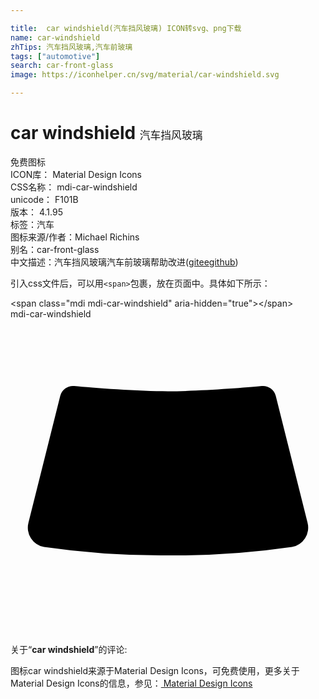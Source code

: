 ```yaml
---

title:  car windshield(汽车挡风玻璃) ICON转svg、png下载
name: car-windshield
zhTips: 汽车挡风玻璃,汽车前玻璃
tags: ["automotive"]
search: car-front-glass
image: https://iconhelper.cn/svg/material/car-windshield.svg

---
```


# car windshield  <small style="font-size: 60%;font-weight: 100">汽车挡风玻璃</small>


<div class="detail-page">
<p>
<span><span class="badge-success badge">免费图标</span> </span>
<br/>
<span>
ICON库：
<span class="badge-secondary badge">Material Design Icons</span> 
</span>
<br/>
<span>
CSS名称：
<span class="badge-secondary badge">mdi-car-windshield</span> 
</span>
<br/>
<span>
unicode：
<span class="badge-secondary badge">F101B</span> 
<copy-btn content='F101B' btn-title=""></copy-btn>
<copy-btn :content='String.fromCodePoint(parseInt("F101B", 16))' btn-title="复制U"></copy-btn>
</span>
<br/>
<span>
版本：
<span class="badge-secondary badge">4.1.95</span> 
</span><br/><span>标签：<span class="badge-light badge"><router-link to="/tags/automotive.html">汽车</router-link></span></span>
<br/>
<span>图标来源/作者：<span class="badge-light badge">Michael Richins</span></span> 
<br/>
<span>别名：<span class="badge-light badge">car-front-glass</span></span><br/><span class="zh-detail">中文描述：<span class="badge-primary badge">汽车挡风玻璃</span><span class="badge-primary badge">汽车前玻璃</span><span class="help-link"><span>帮助改进</span>(<a href="https://gitee.com/liuwave/icon-helper/edit/master/json/material/car-windshield.json" target="_blank" rel="noopener noreferrer">gitee</a><a href="https://github.com/liuwave/icon-helper/edit/master/json/material/car-windshield.json" target="_blank" rel="noopener noreferrer">github</a></span>)</span><br/>
</p>
</div>
<div class="alert alert-dark">
  <i class="mdi mdi-car-windshield mdi-48px"></i>
  <i class="mdi mdi-car-windshield mdi-36px"></i>
  <i class="mdi mdi-car-windshield mdi-24px"></i>
  <i class="mdi mdi-car-windshield mdi-18px"></i>
</div>
<div>
  <p>引入css文件后，可以用<code>&lt;span&gt;</code>包裹，放在页面中。具体如下所示：    
  </p>
  <div class="alert alert-primary" style="font-size: 14px">
    &lt;span class="mdi mdi-car-windshield" aria-hidden="true"&gt;&lt;/span&gt;
    <copy-btn content='<span class="mdi mdi-car-windshield" aria-hidden="true"></span>'></copy-btn>
  </div>
  <div class="alert alert-secondary">
    <i class="mdi mdi-car-windshield"
    style="font-size: 24px"
    aria-hidden="true"></i> mdi-car-windshield
    <copy-btn content="mdi-car-windshield" btn-title="复制图标名称"></copy-btn>
  </div>
</div>
<div id="svg" class="svg-wrap">
<svg xmlns="http://www.w3.org/2000/svg" viewBox="0 0 24 24"><path d="M22.63 15.5L20.21 5.85A1 1 0 0 0 19.14 5.1C17.8 5.24 14.14 5.5 12 5.5S6.2 5.24 4.86 5.1A1 1 0 0 0 3.79 5.85L1.37 15.5A1.5 1.5 0 0 0 2.55 17.36A61.5 61.5 0 0 0 12 18A61.5 61.5 0 0 0 21.45 17.36A1.5 1.5 0 0 0 22.63 15.5Z" /></svg>
</div>
<detail full-name='mdi-car-windshield'></detail>
<div class="icon-detail__container">
<p>关于“<b>car windshield</b>”的评论:</p>
</div>
<Vssue title="关于“car windshield”的评论" />    
<div><p>图标car windshield来源于Material Design Icons，可免费使用，更多关于 Material Design Icons的信息，参见：<a target="_blank" href="https://iconhelper.cn/material.html"> Material Design Icons</a>
</p></div>
